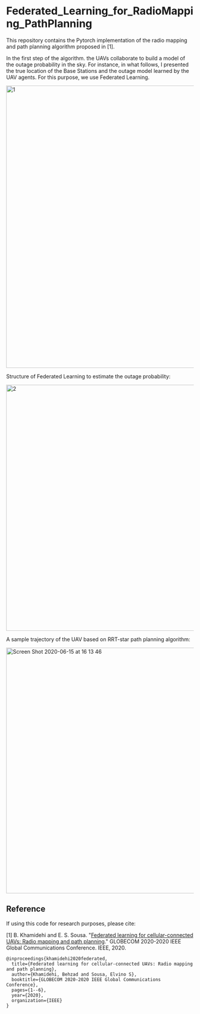 # Federated_Learning_for_RadioMapping_PathPlanning

This repository contains the Pytorch implementation of the radio mapping and path planning algorithm proposed in [1]. 




In the first step of the algorithm. the UAVs collaborate to build a model of the outage probability in the sky. For instance, in what follows, I presented the true location of the Base Stations and the outage model learned by the UAV agents. For this purpose, we use Federated Learning.


<img width="756" alt="1" src="https://user-images.githubusercontent.com/37718565/84344993-32829580-ab7a-11ea-91d4-87b0642243d2.png">



Structure of Federated Learning to estimate the outage probability: 

<img width="659" alt="2" src="https://user-images.githubusercontent.com/37718565/84345429-5692a680-ab7b-11ea-88f9-34fb2cf29b6c.png">


A sample trajectory of the UAV based on RRT-star path planning algorithm:

<img width="658" alt="Screen Shot 2020-06-15 at 16 13 46" src="https://user-images.githubusercontent.com/37718565/84701589-4421bf80-af23-11ea-807c-c4be649c1f75.png">


## Reference

If using this code for research purposes, please cite:

[1] B. Khamidehi and E. S. Sousa. "[Federated learning for cellular-connected UAVs: Radio mapping and path planning](https://arxiv.org/abs/2008.10054)." GLOBECOM 2020-2020 IEEE Global Communications Conference. IEEE, 2020.

```
@inproceedings{khamidehi2020federated,
  title={Federated learning for cellular-connected UAVs: Radio mapping and path planning},
  author={Khamidehi, Behzad and Sousa, Elvino S},
  booktitle={GLOBECOM 2020-2020 IEEE Global Communications Conference},
  pages={1--6},
  year={2020},
  organization={IEEE}
}
```
